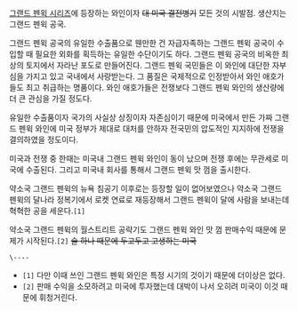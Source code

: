 [그랜드 펜윅 시리즈](%EA%B7%B8%EB%9E%9C%EB%93%9C%20%ED%8E%9C%EC%9C%85%20%EC%8B%9C%EB%A6%AC%EC%A6%88.md)에 등장하는 와인이자 <del>대 미국 결전병기</del> 모든 것의 시발점. 생산지는 그랜드 펜윅
공국.

그랜드 펜윅 공국의 유일한 수출품으로 웬만한 건 자급자족하는 그랜드 펜윅 공국이 수입할 때 필요한 외화를 획득하는 유일한 수단이기도 하다.
그랜드 펜윅 공국의 비옥한 최상의 토지에서 자라난 포도로 만들어진다. 그랜드 펜윅 국민들은 이 와인에 대단한 자부심을 가지고 있고 국내에서
사랑받는다. 그 품질은 국제적으로 인정받아서 와인 애호가들도 최고 취급하는 명품이다. 와인 애호가들은 전쟁보다 그랜드 펜윅 와인의 생산량에
더 큰 관심을 가질 정도다.

유일한 수출품이자 국가의 사실상 상징이자 자존심이기 때문에 미국에서 만든 가짜 그랜드 펜윅 와인에 미국 정부가 제대로 대처를 안하자 전국민의
압도적인 지지하에 전쟁을 결의하였을 정도이다.

미국과 전쟁 중 한때는 미국내 그랜드 펜윅 와인이 동이 났으며 전쟁 후에는 무관세로 미국에 수출된다. 그리고 미국내 회사를 통해서 그랜드
펜윅 맛 껌을 출시한다.

약소국 그랜드 펜윅의 뉴욕 침공기 이후로는 등장할 일이 없어보였으나 약소국 그랜드 펜윅의 달나라 정복기에서 로켓 연료로 재등장해서 그랜드
펜윅이 달에 사람을 보내는데 혁혁한 공을 세운다.`[1]`

약소국 그랜드 펜윅의 월스트리트 공략기도 그랜드 펜윅 와인 맛 껌 판매수익 때문에 문제가 시작된다.`[2]` <del>술 하나 때문에
두고두고 고생하는 미국</del>

`\----`

  * `[1]` 다만 이때 쓰인 그랜드 펜윅 와인은 특정 시기의 것이기 때문에 더이상은 없다.
  * `[2]` 판매 수익을 소모하려고 미국에 투자했는데 대박이 나서 오히려 미국이 이것 때문에 휘청거린다.

